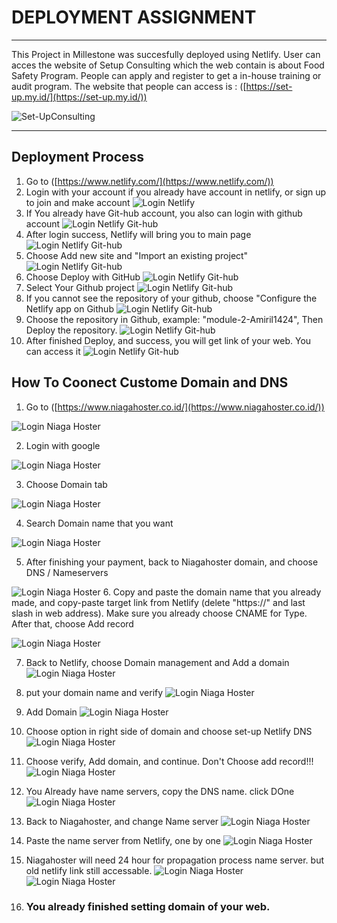 # DEPLOYMENT ASSIGNMENT
***
This Project in Millestone was succesfully deployed using Netlify. User can acces the website of Setup Consulting which the web contain is about Food Safety Program. People can apply and register to get a in-house training or audit program. The website that people can access is : ([https://set-up.my.id/](https://set-up.my.id/))

![Set-UpConsulting](./_Assets/web_set-up.JPG)
***
## Deployment Process
1. Go to ([https://www.netlify.com/](https://www.netlify.com/))
2. Login with your account if you already have account in netlify, or sign up to join and make account
![Login Netlify](./_Assets/login1.JPG)
3. If You already have Git-hub account, you also can login with github account
![Login Netlify Git-hub](./_Assets/login2.JPG)
4. After login success, Netlify will bring you to main page
![Login Netlify Git-hub](./_Assets/login3.JPG)
5. Choose Add new site and "Import an existing project"
![Login Netlify Git-hub](./_Assets/import%20existing%20project.JPG)
6. Choose Deploy with GitHub
![Login Netlify Git-hub](./_Assets/login5.JPG)
7. Select Your Github project
![Login Netlify Git-hub](./_Assets/select%20your%20github%20project.JPG)
8. If you cannot see the repository of your github, choose "Configure the Netlify app on Github
![Login Netlify Git-hub](./_Assets/configure%20netlify%20on%20github.JPG)
9. Choose the repository in Github, example: "module-2-Amiril1424", Then Deploy the repository.
![Login Netlify Git-hub](./_Assets/login8.JPG)
10. After finished Deploy, and success, you will get link of your web. You can access it
![Login Netlify Git-hub](./_Assets/login9.JPG)


## How To Coonect Custome Domain and DNS
1. Go to ([https://www.niagahoster.co.id/](https://www.niagahoster.co.id/))

![Login Niaga Hoster](./_Assets/niaga1.JPG)

2. Login with google

![Login Niaga Hoster](./_Assets/niaga2.JPG)

3. Choose Domain tab

![Login Niaga Hoster](./_Assets/niaga3.JPG)

4. Search Domain name that you want

![Login Niaga Hoster](./_Assets/niaga4.JPG)

5. After finishing your payment, back to Niagahoster domain, and choose DNS / Nameservers

![Login Niaga Hoster](./_Assets/13.JPG)
6. Copy and paste the domain name that you already made, and copy-paste target link from Netlify (delete "https://" and last slash in web address). Make sure you already choose CNAME for Type. After that, choose Add record

![Login Niaga Hoster](./_Assets/copy%20and%20paste%20domain%206.JPG)

7. Back to Netlify, choose Domain management and Add a domain
![Login Niaga Hoster](./_Assets/niaga9.JPG)

8. put your domain name and verify
![Login Niaga Hoster](./_Assets/8_put%20your%20domain%20name%20and%20verify.JPG)

9. Add Domain
![Login Niaga Hoster](./_Assets/9%20add%20domain.JPG)

10. Choose option in right side of domain and choose set-up Netlify DNS
![Login Niaga Hoster](./_Assets/10%20Choose%20option%20in%20right.JPG)

11. Choose verify, Add domain, and continue. Don't Choose add record!!!
![Login Niaga Hoster](./_Assets/niaga13.JPG)

12. You Already have name servers, copy the DNS name. click DOne
![Login Niaga Hoster](./_Assets/niaga14.JPG)

13. Back to Niagahoster, and change Name server
![Login Niaga Hoster](./_Assets/13.JPG)

14. Paste the name server from Netlify, one by one
![Login Niaga Hoster](./_Assets/14.JPG)

15. Niagahoster will need 24 hour for propagation process name server. but old netlify link still accessable.
![Login Niaga Hoster](./_Assets/15.JPG)
![Login Niaga Hoster](./_Assets/16.JPG)

16. ### You already finished setting domain of your web.